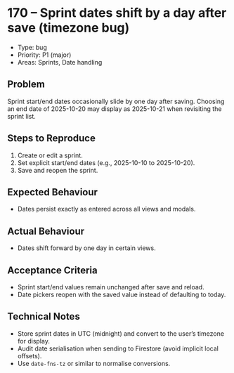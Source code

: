# 170 – Sprint dates shift by a day after save (timezone bug)

- Type: bug
- Priority: P1 (major)
- Areas: Sprints, Date handling

## Problem
Sprint start/end dates occasionally slide by one day after saving. Choosing an end date of 2025-10-20 may display as 2025-10-21 when revisiting the sprint list.

## Steps to Reproduce
1. Create or edit a sprint.
2. Set explicit start/end dates (e.g., 2025-10-10 to 2025-10-20).
3. Save and reopen the sprint.

## Expected Behaviour
- Dates persist exactly as entered across all views and modals.

## Actual Behaviour
- Dates shift forward by one day in certain views.

## Acceptance Criteria
- Sprint start/end values remain unchanged after save and reload.
- Date pickers reopen with the saved value instead of defaulting to today.

## Technical Notes
- Store sprint dates in UTC (midnight) and convert to the user’s timezone for display.
- Audit date serialisation when sending to Firestore (avoid implicit local offsets).
- Use `date-fns-tz` or similar to normalise conversions.
